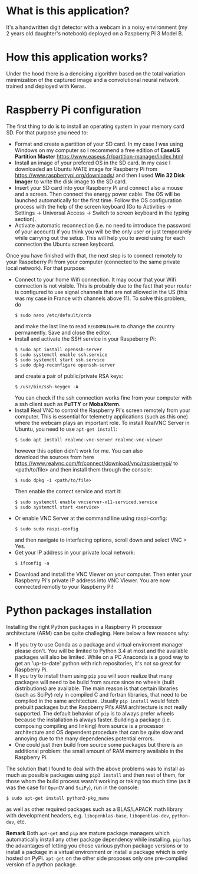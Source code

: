 What is this application?
=========================
It's a handwritten digit detector with a webcam in a noisy environment 
(my 2 years old daughter's notebook) deployed on a Raspberry Pi 3 Model B.

How this application works?
===========================
Under the hood there is a denoising algorithm based on the total
variation minimization of the captured image and a convolutional neural network 
trained and deployed with Keras.

Raspberry Pi configuration
==========================

The first thing to do is to install an operating system in your memory card
SD. For that purpose you need to: 

* 	Format and create a partition of your SD card. 
	In my case I was using Windows on my computer so I recommend 
	a free edition of **EaseUS Partition Master** 
	<https://www.easeus.fr/partition-manager/index.html>
* 	Install an image of your prefered OS in the SD card. 
	In my case I 
	downloaded an Ubuntu MATE image for Raspberry Pi 
	from <https://www.raspberrypi.org/downloads/> 
	and then I used **Win 32 Disk Imager** to write the disk image
	to the SD card.    
* 	Insert your SD card into your
	Raspberry Pi and connect also a mouse and a screen. Then connect 
	the energy
	power cable. The OS will be launched automatically for the first time. 
	Follow the OS 
	configuration process with the help of the screen keyboard (Go to 
	Activities ->
	Settings -> Universal Access -> Switch to screen keyboard in the 
	typing section).
*	Activate automatic reconnection (i.e. no need to introduce the 
	password of your account) if you think 
	you will be the only user or just temporarely while carrying out 
	the setup. This will help you to avoid using
	for each connection the Ubuntu screen keyboard.
	
Once you have finished with that, the next step is to connect remotely to 
your Raspeberry Pi from your computer (connected to the same private local 
network). For that purpose:	
	
* 	Connect to your home Wifi connection. It may occur that your Wifi 
	connection is not visible. 
	This is probably due to the fact that your router is configured to use 
	signal channels that are not allowed in the US (this was my case in France
	with channels above 11). 
	To solve this problem, do
	```console    
	$ sudo nano /etc/default/crda
	```
	and make the last line to read `REGDOMAIN=FR` to change the country 
	permanently. Save and close the editor.
*	Install and activate the SSH service in your Raspeberry Pi: 
	```console    
	$ sudo apt install openssh-server
	$ sudo systemctl enable ssh.service
	$ sudo systemctl start ssh.service
	$ sudo dpkg-reconfigure openssh-server
	```
	and create a pair of public/private RSA keys:
	```console    
	$ /usr/bin/ssh-keygen -A
	```
	You can check if the ssh connection works fine from your computer
	with a ssh client such as **PuTTY** or **MobaXterm**.
*	Install Real VNC to control the Raspberry Pi's screen remotely 
	from your computer. This is essential for telemetry applications
	(such as this one) where the webcam plays an important role.
    To install RealVNC Server in Ubuntu, you need to use 
	`apt-get install`: 
	```console    
	$ sudo apt install realvnc-vnc-server realvnc-vnc-viewer
	```
	however this option didn't work for me. You can also  
	download the sources from here 
	<https://www.realvnc.com/fr/connect/download/vnc/raspberrypi/>
	to <path/to/file>
	and then install them through the console:
	```console    
	$ sudo dpkg -i <path/to/file>
	```
    Then enable the correct service and start it:
    ```console    
    $ sudo systemctl enable vncserver-x11-serviced.service
    $ sudo systemctl start <service>
    ```
*   Or enable VNC Server at the command line using raspi-config:
    ```console    
    $ sudo sudo raspi-config
    ```
    and then navigate to interfacing options, scroll down and select
    VNC > Yes.
*	Get your IP address in your private local network:
	```console    
	$ ifconfig -a
	```
*   Download and install the VNC Viewer on your computer. Then enter your 
    Raspberry Pi's private IP address into VNC Viewer. You are now connected
    remotly to your Raspberry Pi!


Python packages installation
============================

Installing the right Python packages in a Raspberry Pi processor 
architecture (ARM) can be quite
challeging. Here below a few reasons why:

* 	If you try to use Conda as a package and virtual enviroment manager
    please don't. You will be limited to Python 3.4 at most and the 
    available packages will also be limited. While on a PC Anaconda is a good 
    way to get an 'up-to-date' python with rich repositories, 
    it's not so great for Raspberry Pi.
* 	If you try to install them using `pip` you will soon realize
    that many packages will need to be build from source since no 
    wheels (built distributions) are available. 
    The main reason is that certain libraries (such as
    SciPy) rely in compiled C and fortran libraries, that need to be
    compiled in the same architecture. Usually `pip install` would fetch
    prebuilt packages but the Raspberry Pi's ARM architecture is not 
    really supported. The default behavior of `pip` is to always prefer
    wheels because the installation is always faster.
    Building a package (i.e. composing compiling and linking) from source 
    is a processor architecture and OS dependent procedure 
    that can be quite slow and annoying due to the many dependencies potential
    errors.
* 	One could just then build from source some packages but there
    is an additional problem: the small amount of RAM memory available
    in the Raspberry Pi.

The solution that I found to deal with the above problems 
was to install as much as possible 
packages using `pip3 install` and then rest of them, for those whom the
build process wasn't working or taking too much time (as it was the case
for `OpenCV` and `SciPy`), run in the console:
```console    
$ sudo apt-get install python3-pkg_name
```    
as well as other required packages such as a BLAS/LAPACK math
library with development headers, e.g. `libopenblas-base`, 
`libopenblas-dev`, `python-dev`, etc.  

**Remark**
Both `apt-get` and `pip` are mature package managers which automatically 
install any other package dependency while installing. `pip` has the 
advantages of letting you chose various python package versions or to
install a package in a virtual environment or install a package which 
is only hosted on PyPI. `apt-get` on the other side proposes only one
pre-compiled version of a python package.